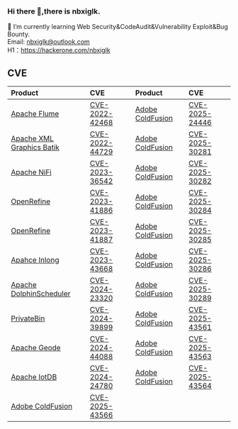 ### Hi there 👋,there is nbxiglk.

🌱 I’m currently learning Web Security&CodeAudit&Vulnerability Exploit&Bug Bounty.  
Email: nbxiglk@outlook.com  
H1：https://hackerone.com/nbxiglk
## CVE
| Product | CVE  |  Product | CVE |
|  :-----  | :----- |  :-----  | :----- | 
[Apache Flume](https://flume.apache.org/index.html)|[CVE-2022-42468](https://lists.apache.org/thread/1ckhmp539zr2nd2rs45pocpywk2d9zvz)|[Adobe ColdFusion](https://www.adobe.com/products/coldfusion-family.html)|[CVE-2025-24446](https://helpx.adobe.com/security/products/coldfusion/apsb25-15.html)|
[Apache XML Graphics Batik](https://xmlgraphics.apache.org/batik/)|[CVE-2022-44729](https://lists.apache.org/thread/hco2nw1typoorz33qzs0fcdx0ws6d6j2)|[Adobe ColdFusion](https://www.adobe.com/products/coldfusion-family.html)|[CVE-2025-30281](https://helpx.adobe.com/security/products/coldfusion/apsb25-15.html)|
[Apache NiFi](https://nifi.apache.org/)|[CVE-2023-36542](https://lists.apache.org/thread/swnly3dzhhq9zo3rofc8djq77stkhbof)|[Adobe ColdFusion](https://www.adobe.com/products/coldfusion-family.html)|[CVE-2025-30282](https://helpx.adobe.com/security/products/coldfusion/apsb25-15.html)|
[OpenRefine](https://openrefine.org/)|[CVE-2023-41886](https://github.com/advisories/GHSA-qqh2-wvmv-h72m)|[Adobe ColdFusion](https://www.adobe.com/products/coldfusion-family.html)|[ CVE-2025-30284](https://helpx.adobe.com/security/products/coldfusion/apsb25-15.html)|
[OpenRefine](https://openrefine.org/)|[CVE-2023-41887](https://github.com/advisories/GHSA-p3r5-x3hr-gpg5)|[Adobe ColdFusion](https://www.adobe.com/products/coldfusion-family.html)|[CVE-2025-30285](https://helpx.adobe.com/security/products/coldfusion/apsb25-15.html)|
[Apahce Inlong](https://inlong.apache.org/)|[CVE-2023-43668](https://nvd.nist.gov/vuln/detail/CVE-2023-43668)|[Adobe ColdFusion](https://www.adobe.com/products/coldfusion-family.html)|[ CVE-2025-30286](https://helpx.adobe.com/security/products/coldfusion/apsb25-15.html)|
[Apache DolphinScheduler](https://dolphinscheduler.apache.org/)|[CVE-2024-23320](https://lists.apache.org/thread/25qhfvlksozzp6j9y8ozznvjdjp3lxqq)|[Adobe ColdFusion](https://www.adobe.com/products/coldfusion-family.html)|[CVE-2025-30289](https://helpx.adobe.com/security/products/coldfusion/apsb25-15.html)|
[PrivateBin](https://github.com/PrivateBin/PrivateBin)|[CVE-2024-39899](https://github.com/PrivateBin/PrivateBin/security/advisories/GHSA-mqqj-fx8h-437j)|[Adobe ColdFusion](https://www.adobe.com/products/coldfusion-family.html)|[CVE-2025-43561](https://helpx.adobe.com/security/products/coldfusion/apsb25-52.html)
[Apache Geode](https://geode.apache.org/)|[CVE-2024-44088]()|[Adobe ColdFusion](https://www.adobe.com/products/coldfusion-family.html)|[CVE-2025-43563](https://helpx.adobe.com/security/products/coldfusion/apsb25-52.html)
[Apache IotDB](https://iotdb.apache.org/)|[CVE-2024-24780](https://lists.apache.org/thread/xphtm98v3zsk9vlpfh481m1ry2ctxvmj)|[Adobe ColdFusion](https://www.adobe.com/products/coldfusion-family.html)|[CVE-2025-43564](https://helpx.adobe.com/security/products/coldfusion/apsb25-52.html)
[Adobe ColdFusion](https://www.adobe.com/products/coldfusion-family.html)|[CVE-2025-43566](https://helpx.adobe.com/security/products/coldfusion/apsb25-52.html)
